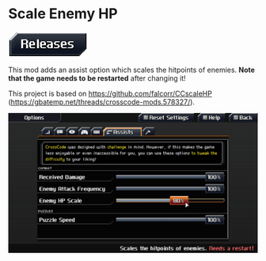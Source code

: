 # Scale Enemy HP

[![go to the releases page](https://raw.githubusercontent.com/CCDirectLink/organization/master/assets/badges/releases@2x.png)](https://github.com/dmitmel/crosscode-scale-enemy-hp/releases)

This mod adds an assist option which scales the hitpoints of enemies. **Note that the game needs to
be restarted** after changing it!

This project is based on <https://github.com/falcorr/CCscaleHP>
(<https://gbatemp.net/threads/crosscode-mods.578327/>).

![screenshot](screenshot.png)
